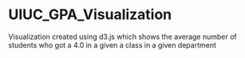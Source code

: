 # UIUC_GPA_Visualization

Visualization created using d3.js which shows the average number of students who got a 4.0 in a given a class in a given department